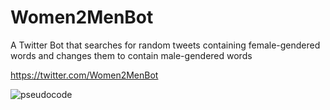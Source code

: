 # Women2MenBot
A Twitter Bot that searches for random tweets containing female-gendered words and changes them to contain male-gendered words

https://twitter.com/Women2MenBot

![pseudocode](https://cloud.githubusercontent.com/assets/10643705/17008288/d646b26e-4ebd-11e6-9d99-0b110e7c5477.png)
